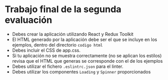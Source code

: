 # Trabajo final de la segunda evaluación

- Debes crear la aplicación utilizando React y Redux Toolkit
- El HTML generado por la aplicación debe ser el que se incluye en los ejemplos, dentro del directorio `codigo html`
- Debes incluir el CSS de app.css.
- Si tu aplicación no se muestra correctamente (no se aplican los estilos) revisa que el HTML que generas se corresponde con el de los ejemplos
- Debes utilizar el fichero `.eslintrc.json` para el linter.
- Debes utilizar los componentes `Loading` y `Spinner` proporcionados
